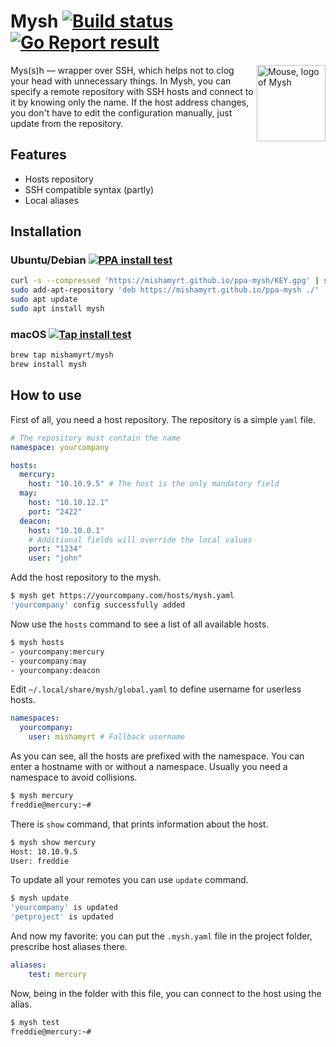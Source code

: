 # Mysh [![Build status][actions-badge]][actions]  [![Go Report result][goreport-badge]][goreport] 

<img align="right" width="110" height="122"
     alt="Mouse, logo of Mysh"
     src="https://mishamyrt.github.io/mysh/logo@2x.png">

Mys(s)h — wrapper over SSH, which helps not to clog your head with unnecessary things. In Mysh, you can specify a remote repository with SSH hosts and connect to it by knowing only the name. If the host address changes, you don't have to edit the configuration manually, just update from the repository.

## Features

* Hosts repository
* SSH compatible syntax (partly)
* Local aliases

## Installation

### Ubuntu/Debian [![PPA install test][ppa-test-badge]][ppa-repo]

```sh
curl -s --compressed 'https://mishamyrt.github.io/ppa-mysh/KEY.gpg' | sudo apt-key add -
sudo add-apt-repository 'deb https://mishamyrt.github.io/ppa-mysh ./'
sudo apt update
sudo apt install mysh
```

### macOS [![Tap install test][tap-test-badge]][tap-repo]

```sh
brew tap mishamyrt/mysh
brew install mysh
```

## How to use

First of all, you need a host repository. The repository is a simple `yaml` file.

```yaml
# The repository must contain the name
namespace: yourcompany

hosts:
  mercury:
    host: "10.10.9.5" # The host is the only mandatory field
  may:
    host: "10.10.12.1"
    port: "2422" 
  deacon:
    host: "10.10.0.1"
    # Additional fields will override the local values
    port: "1234"
    user: "john"
```

Add the host repository to the mysh.

```sh
$ mysh get https://yourcompany.com/hosts/mysh.yaml
'yourcompany' config successfully added
```

Now use the `hosts` command to see a list of all available hosts.

```sh
$ mysh hosts
- yourcompany:mercury
- yourcompany:may
- yourcompany:deacon
```

Edit `~/.local/share/mysh/global.yaml` to define username for userless hosts.

```yaml
namespaces:
  yourcompany:
    user: mishamyrt # Fallback username
```

As you can see, all the hosts are prefixed with the namespace. You can enter a hostname with or without a namespace. Usually you need a namespace to avoid collisions.

```sh
$ mysh mercury
freddie@mercury:~# 
```

There is `show` command, that prints information about the host.

```sh
$ mysh show mercury
Host: 10.10.9.5
User: freddie
```

To update all your remotes you can use `update` command.

```sh
$ mysh update
'yourcompany' is updated
'petproject' is updated
```

And now my favorite: you can put the `.mysh.yaml` file in the project folder, prescribe host aliases there.

```yaml
aliases:
    test: mercury
```

Now, being in the folder with this file, you can connect to the host using the alias.

```sh
$ mysh test
freddie@mercury:~# 
```

[actions-badge]:  https://github.com/mishamyrt/mysh/workflows/build/badge.svg
[actions]:        https://github.com/mishamyrt/mysh/actions?query=workflow%3A%22build%22
[goreport-badge]: https://goreportcard.com/badge/github.com/mishamyrt/mysh
[goreport]:       https://goreportcard.com/report/github.com/mishamyrt/mysh
[ppa-test-badge]: https://github.com/mishamyrt/ppa-mysh/workflows/PPA%20install/badge.svg
[ppa-repo]:       https://github.com/mishamyrt/ppa-mysh/
[tap-test-badge]: https://github.com/mishamyrt/homebrew-mysh/workflows/Tap%20install/badge.svg
[tap-repo]:       https://github.com/mishamyrt/homebrew-mysh/

